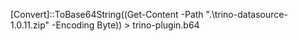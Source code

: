 [Convert]::ToBase64String((Get-Content -Path ".\trino-datasource-1.0.11.zip" -Encoding Byte)) > trino-plugin.b64
